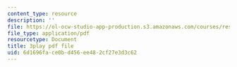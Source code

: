 ```yaml
---
content_type: resource
description: ''
file: https://ol-ocw-studio-app-production.s3.amazonaws.com/courses/res-tll-004-stem-concept-videos-fall-2013/6d1696face0bd456ee482cf27e3d3c62_w4y12u5S0HE.pdf
file_type: application/pdf
resourcetype: Document
title: 3play pdf file
uid: 6d1696fa-ce0b-d456-ee48-2cf27e3d3c62
---
```

